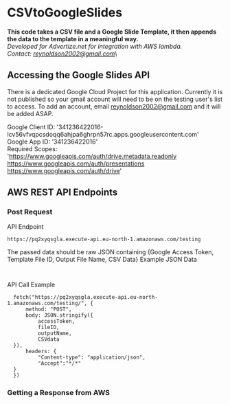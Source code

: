 # CSVtoGoogleSlides

**This code takes a CSV file and a Google Slide Template, it then appends the data to the template in a meaningful way.**\
*Developed for Advertize.net for integration with AWS lambda.*\
*Contact: reynoldson2002@gmail.com*\

## Accessing the Google Slides API
There is a dedicated Google Cloud Project for this application. Currently it is not published so your gmail account will need to be on the testing user's list to access. To add an account, email reynoldson2002@gmail.com and it will be added ASAP.

Google Client ID: '341236422016-lcv56vfvqpcsdoqq6ahjpa6ghrpn57rc.apps.googleusercontent.com'\
Google App ID: '341236422016'\
Required Scopes: 'https://www.googleapis.com/auth/drive.metadata.readonly https://www.googleapis.com/auth/presentations https://www.googleapis.com/auth/drive'

## AWS REST API Endpoints
### Post Request
API Endpoint
~~~
https://pq2xyqsgla.execute-api.eu-north-1.amazonaws.com/testing
~~~
The passed data should be raw JSON containing {Google Access Token, Template File ID, Output File Name, CSV Data}
Example JSON Data
~~~
  
~~~
API Call Example
~~~
  fetch("https://pq2xyqsgla.execute-api.eu-north-1.amazonaws.com/testing/", {
      method: "POST",
      body: JSON.stringify({
          accessToken,
          fileID,
          outputName,
          CSVdata
  }),
      headers: {
          "Content-type": "application/json",
          "Accept":"*/*"
  }
  })
~~~

### Getting a Response from AWS





